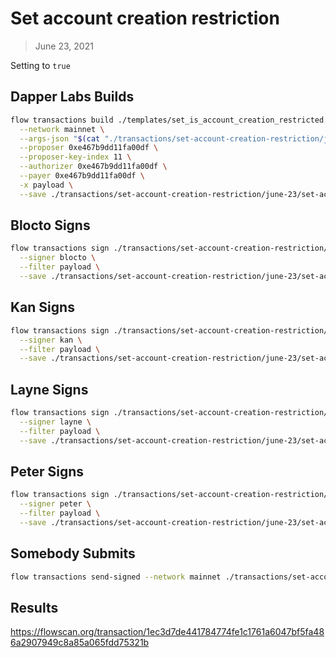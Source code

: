 # Set account creation restriction

> June 23, 2021

Setting to `true`

## Dapper Labs Builds

```sh
flow transactions build ./templates/set_is_account_creation_restricted.cdc \
  --network mainnet \
  --args-json "$(cat "./transactions/set-account-creation-restriction/june-23/arguments.json")" \
  --proposer 0xe467b9dd11fa00df \
  --proposer-key-index 11 \
  --authorizer 0xe467b9dd11fa00df \
  --payer 0xe467b9dd11fa00df \
  -x payload \
  --save ./transactions/set-account-creation-restriction/june-23/set-account-creation-restriction-june-23-unsigned.rlp
```

## Blocto Signs

```sh
flow transactions sign ./transactions/set-account-creation-restriction/june-23/set-account-creation-restriction-june-23-unsigned.rlp \
  --signer blocto \
  --filter payload \
  --save ./transactions/set-account-creation-restriction/june-23/set-account-creation-restriction-june-23-sig-1.rlp
```

## Kan Signs

```sh
flow transactions sign ./transactions/set-account-creation-restriction/june-23/set-account-creation-restriction-june-23-sig-1.rlp \
  --signer kan \
  --filter payload \
  --save ./transactions/set-account-creation-restriction/june-23/set-account-creation-restriction-june-23-sig-2.rlp
```

## Layne Signs

```sh
flow transactions sign ./transactions/set-account-creation-restriction/june-23/set-account-creation-restriction-june-23-sig-2.rlp \
  --signer layne \
  --filter payload \
  --save ./transactions/set-account-creation-restriction/june-23/set-account-creation-restriction-june-23-sig-3.rlp
```

## Peter Signs

```sh
flow transactions sign ./transactions/set-account-creation-restriction/june-23/set-account-creation-restriction-june-23-sig-3.rlp \
  --signer peter \
  --filter payload \
  --save ./transactions/set-account-creation-restriction/june-23/set-account-creation-restriction-june-23-sig-complete.rlp
```


## Somebody Submits

```sh
flow transactions send-signed --network mainnet ./transactions/set-account-creation-restriction/june-23/set-account-creation-restriction-june-23-sig-complete.rlp
```

## Results

https://flowscan.org/transaction/1ec3d7de441784774fe1c1761a6047bf5fa486a2907949c8a85a065fdd75321b
